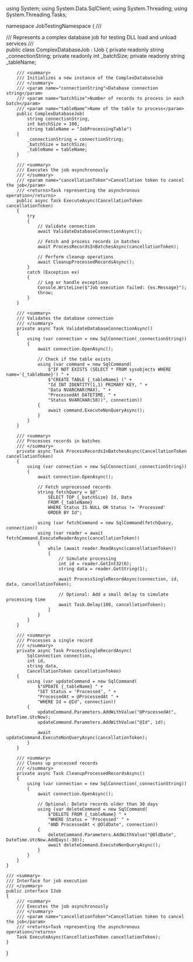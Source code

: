using System;
using System.Data.SqlClient;
using System.Threading;
using System.Threading.Tasks;

namespace JobTestingNamespace
{
    /// <summary>
    /// Represents a complex database job for testing DLL load and unload services
    /// </summary>
    public class ComplexDatabaseJob : IJob
    {
        private readonly string _connectionString;
        private readonly int _batchSize;
        private readonly string _tableName;

        /// <summary>
        /// Initializes a new instance of the ComplexDatabaseJob
        /// </summary>
        /// <param name="connectionString">Database connection string</param>
        /// <param name="batchSize">Number of records to process in each batch</param>
        /// <param name="tableName">Name of the table to process</param>
        public ComplexDatabaseJob(
            string connectionString, 
            int batchSize = 100, 
            string tableName = "JobProcessingTable")
        {
            _connectionString = connectionString;
            _batchSize = batchSize;
            _tableName = tableName;
        }

        /// <summary>
        /// Executes the job asynchronously
        /// </summary>
        /// <param name="cancellationToken">Cancellation token to cancel the job</param>
        /// <returns>Task representing the asynchronous operation</returns>
        public async Task ExecuteAsync(CancellationToken cancellationToken)
        {
            try
            {
                // Validate connection
                await ValidateDatabaseConnectionAsync();

                // Fetch and process records in batches
                await ProcessRecordsInBatchesAsync(cancellationToken);

                // Perform cleanup operations
                await CleanupProcessedRecordsAsync();
            }
            catch (Exception ex)
            {
                // Log or handle exceptions
                Console.WriteLine($"Job execution failed: {ex.Message}");
                throw;
            }
        }

        /// <summary>
        /// Validates the database connection
        /// </summary>
        private async Task ValidateDatabaseConnectionAsync()
        {
            using (var connection = new SqlConnection(_connectionString))
            {
                await connection.OpenAsync();
                
                // Check if the table exists
                using (var command = new SqlCommand(
                    $"IF NOT EXISTS (SELECT * FROM sysobjects WHERE name='{_tableName}') " +
                    $"CREATE TABLE {_tableName} (" +
                    "Id INT IDENTITY(1,1) PRIMARY KEY, " +
                    "Data NVARCHAR(MAX), " +
                    "ProcessedAt DATETIME, " +
                    "Status NVARCHAR(50))", connection))
                {
                    await command.ExecuteNonQueryAsync();
                }
            }
        }

        /// <summary>
        /// Processes records in batches
        /// </summary>
        private async Task ProcessRecordsInBatchesAsync(CancellationToken cancellationToken)
        {
            using (var connection = new SqlConnection(_connectionString))
            {
                await connection.OpenAsync();

                // Fetch unprocessed records
                string fetchQuery = $@"
                    SELECT TOP {_batchSize} Id, Data 
                    FROM {_tableName} 
                    WHERE Status IS NULL OR Status != 'Processed'
                    ORDER BY Id";

                using (var fetchCommand = new SqlCommand(fetchQuery, connection))
                using (var reader = await fetchCommand.ExecuteReaderAsync(cancellationToken))
                {
                    while (await reader.ReadAsync(cancellationToken))
                    {
                        // Simulate processing
                        int id = reader.GetInt32(0);
                        string data = reader.GetString(1);

                        await ProcessSingleRecordAsync(connection, id, data, cancellationToken);

                        // Optional: Add a small delay to simulate processing time
                        await Task.Delay(100, cancellationToken);
                    }
                }
            }
        }

        /// <summary>
        /// Processes a single record
        /// </summary>
        private async Task ProcessSingleRecordAsync(
            SqlConnection connection, 
            int id, 
            string data, 
            CancellationToken cancellationToken)
        {
            using (var updateCommand = new SqlCommand(
                $"UPDATE {_tableName} " +
                "SET Status = 'Processed', " +
                "ProcessedAt = @ProcessedAt " +
                "WHERE Id = @Id", connection))
            {
                updateCommand.Parameters.AddWithValue("@ProcessedAt", DateTime.UtcNow);
                updateCommand.Parameters.AddWithValue("@Id", id);

                await updateCommand.ExecuteNonQueryAsync(cancellationToken);
            }
        }

        /// <summary>
        /// Cleans up processed records
        /// </summary>
        private async Task CleanupProcessedRecordsAsync()
        {
            using (var connection = new SqlConnection(_connectionString))
            {
                await connection.OpenAsync();

                // Optional: Delete records older than 30 days
                using (var deleteCommand = new SqlCommand(
                    $"DELETE FROM {_tableName} " +
                    "WHERE Status = 'Processed' " +
                    "AND ProcessedAt < @OldDate", connection))
                {
                    deleteCommand.Parameters.AddWithValue("@OldDate", DateTime.UtcNow.AddDays(-30));
                    await deleteCommand.ExecuteNonQueryAsync();
                }
            }
        }
    }

    /// <summary>
    /// Interface for job execution
    /// </summary>
    public interface IJob
    {
        /// <summary>
        /// Executes the job asynchronously
        /// </summary>
        /// <param name="cancellationToken">Cancellation token to cancel the job</param>
        /// <returns>Task representing the asynchronous operation</returns>
        Task ExecuteAsync(CancellationToken cancellationToken);
    }
}

